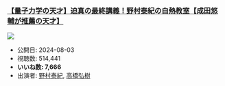 ### [【量子力学の天才】迫真の最終講義！野村泰紀の白熱教室【成田悠輔が推薦の天才】](https://www.youtube.com/watch?v=VWo6k3TiDRs)
[![](https://img.youtube.com/vi/VWo6k3TiDRs/sddefault.jpg)](https://www.youtube.com/watch?v=VWo6k3TiDRs)
-   公開日: 2024-08-03
-   視聴数: 514,441
-   **いいね数: 7,666**
-   出演者: [野村泰紀](/rehacq_fan/people/野村泰紀 "wikilink"), [高橋弘樹](/rehacq_fan/people/高橋弘樹 "wikilink")
